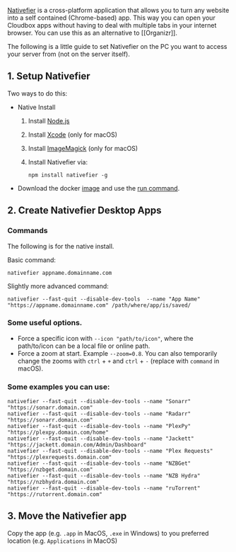 [Nativefier](https://github.com/jiahaog/nativefier#nativefier) is a cross-platform application that allows you to turn any website into a self contained (Chrome-based) app. This way you can open your Cloudbox apps without having to deal with multiple tabs in your internet browser. You can use this as an alternative to [[Organizr]]. 


The following is a little guide to set Nativefier on the PC you want to access your server from (not on the server itself).


## 1. Setup Nativefier

Two ways to do this:

* Native Install

   1. Install [Node.js](https://nodejs.org/en/download/current)

   1. Install [Xcode](https://developer.apple.com/xcode) (only for macOS)

   1. Install [ImageMagick](https://www.imagemagick.org/script/download.php) (only for macOS)

   1. Install Nativefier via:

      ```
      npm install nativefier -g
      ```
* Download the docker [image](https://hub.docker.com/r/jiahaog/nativefier/) and use the [run command](https://github.com/jiahaog/nativefier#docker-image).

## 2. Create Nativefier Desktop Apps

### Commands

The following is for the native install.

Basic command:

```
nativefier appname.domainname.com
```

Slightly more advanced command:
```
nativefier --fast-quit --disable-dev-tools  --name "App Name" "https://appname.domainname.com" /path/where/app/is/saved/
```

### Some useful options. 

- Force a specific icon with `--icon "path/to/icon"`, where the path/to/icon can be a local file or online path.
- Force a zoom at start. Example `--zoom=0.8`. You can also temporarily change the zooms with `ctrl` + `+` and `ctrl` +  `-` (replace with `command` in macOS).


### Some examples you can use:

```
nativefier --fast-quit --disable-dev-tools --name "Sonarr" "https://sonarr.domain.com"
nativefier --fast-quit --disable-dev-tools --name "Radarr" "https://sonarr.domain.com"
nativefier --fast-quit --disable-dev-tools --name "PlexPy" "https://plexpy.domain.com/home"
nativefier --fast-quit --disable-dev-tools --name "Jackett" "https://jackett.domain.com/Admin/Dashboard"
nativefier --fast-quit --disable-dev-tools --name "Plex Requests" "https://plexrequests.domain.com"
nativefier --fast-quit --disable-dev-tools --name "NZBGet" "https://nzbget.domain.com"
nativefier --fast-quit --disable-dev-tools --name "NZB Hydra" "https://nzbhydra.domain.com"
nativefier --fast-quit --disable-dev-tools --name "ruTorrent" "https://rutorrent.domain.com"

```

## 3. Move the Nativefier app 

Copy the app (e.g.  `.app` in MacOS, `.exe` in Windows) to you preferred location (e.g. `Applications` in MacOS)





